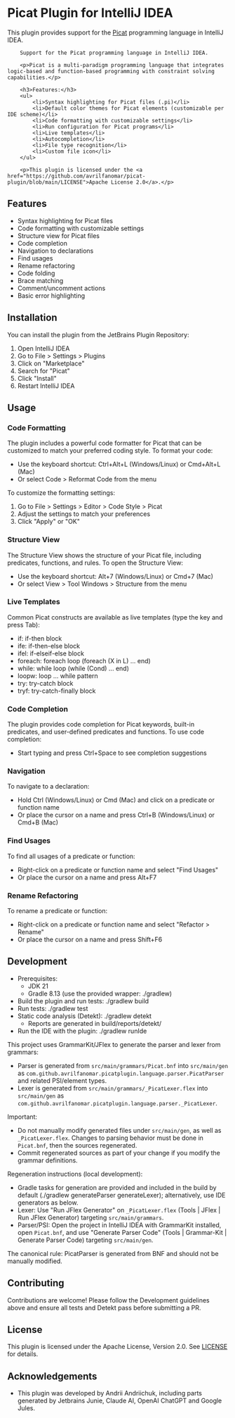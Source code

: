 # Picat Plugin for IntelliJ IDEA

This plugin provides support for the [Picat](http://picat-lang.org/) programming language in IntelliJ IDEA.
<!-- Plugin description -->

        Support for the Picat programming language in IntelliJ IDEA.

        <p>Picat is a multi-paradigm programming language that integrates logic-based and function-based programming with constraint solving capabilities.</p>

        <h3>Features:</h3>
        <ul>
            <li>Syntax highlighting for Picat files (.pi)</li>
            <li>Default color themes for Picat elements (customizable per IDE scheme)</li>
            <li>Code formatting with customizable settings</li>
            <li>Run configuration for Picat programs</li>
            <li>Live templates</li>
            <li>Autocompletion</li>
            <li>File type recognition</li>
            <li>Custom file icon</li>
        </ul>

        <p>This plugin is licensed under the <a href="https://github.com/avrilfanomar/picat-plugin/blob/main/LICENSE">Apache License 2.0</a>.</p>

<!-- Plugin description end -->

## Features

- Syntax highlighting for Picat files
- Code formatting with customizable settings
- Structure view for Picat files
- Code completion
- Navigation to declarations
- Find usages
- Rename refactoring
- Code folding
- Brace matching
- Comment/uncomment actions
- Basic error highlighting

## Installation

You can install the plugin from the JetBrains Plugin Repository:

1. Open IntelliJ IDEA
2. Go to File > Settings > Plugins
3. Click on "Marketplace"
4. Search for "Picat"
5. Click "Install"
6. Restart IntelliJ IDEA

## Usage

### Code Formatting

The plugin includes a powerful code formatter for Picat that can be customized to match your preferred coding style. To
format your code:

- Use the keyboard shortcut: Ctrl+Alt+L (Windows/Linux) or Cmd+Alt+L (Mac)
- Or select Code > Reformat Code from the menu

To customize the formatting settings:

1. Go to File > Settings > Editor > Code Style > Picat
2. Adjust the settings to match your preferences
3. Click "Apply" or "OK"

### Structure View

The Structure View shows the structure of your Picat file, including predicates, functions, and rules. To open the
Structure View:

- Use the keyboard shortcut: Alt+7 (Windows/Linux) or Cmd+7 (Mac)
- Or select View > Tool Windows > Structure from the menu

### Live Templates

Common Picat constructs are available as live templates (type the key and press Tab):

- if: if-then block
- ife: if-then-else block
- ifel: if-elseif-else block
- foreach: foreach loop (foreach (X in L) ... end)
- while: while loop (while (Cond) ... end)
- loopw: loop ... while pattern
- try: try-catch block
- tryf: try-catch-finally block

### Code Completion

The plugin provides code completion for Picat keywords, built-in predicates, and user-defined predicates and functions.
To use code completion:

- Start typing and press Ctrl+Space to see completion suggestions

### Navigation

To navigate to a declaration:

- Hold Ctrl (Windows/Linux) or Cmd (Mac) and click on a predicate or function name
- Or place the cursor on a name and press Ctrl+B (Windows/Linux) or Cmd+B (Mac)

### Find Usages

To find all usages of a predicate or function:

- Right-click on a predicate or function name and select "Find Usages"
- Or place the cursor on a name and press Alt+F7

### Rename Refactoring

To rename a predicate or function:

- Right-click on a predicate or function name and select "Refactor > Rename"
- Or place the cursor on a name and press Shift+F6

## Development

- Prerequisites:
    - JDK 21
    - Gradle 8.13 (use the provided wrapper: ./gradlew)
- Build the plugin and run tests: ./gradlew build
- Run tests: ./gradlew test
- Static code analysis (Detekt): ./gradlew detekt
    - Reports are generated in build/reports/detekt/
- Run the IDE with the plugin: ./gradlew runIde

This project uses GrammarKit/JFlex to generate the parser and lexer from grammars:

- Parser is generated from `src/main/grammars/Picat.bnf` into `src/main/gen` as
  `com.github.avrilfanomar.picatplugin.language.parser.PicatParser` and related PSI/element types.
- Lexer is generated from `src/main/grammars/_PicatLexer.flex` into `src/main/gen` as
  `com.github.avrilfanomar.picatplugin.language.parser._PicatLexer`.

Important:

- Do not manually modify generated files under `src/main/gen`, as well as `_PicatLexer.flex`. Changes to parsing
  behavior must be done in `Picat.bnf`, then the sources regenerated.
- Commit regenerated sources as part of your change if you modify the grammar definitions.

Regeneration instructions (local development):

- Gradle tasks for generation are provided and included in the build by default (./gradlew generateParser
  generateLexer); alternatively, use IDE generators as below.
- Lexer: Use "Run JFlex Generator" on `_PicatLexer.flex` (Tools | JFlex | Run JFlex Generator) targeting
  `src/main/grammars`.
- Parser/PSI: Open the project in IntelliJ IDEA with GrammarKit installed, open `Picat.bnf`, and use "Generate Parser
  Code" (Tools | Grammar-Kit | Generate Parser Code) targeting `src/main/gen`.

The canonical rule: PicatParser is generated from BNF and should not be manually modified.

## Contributing

Contributions are welcome! Please follow the Development guidelines above and ensure all tests and Detekt pass before
submitting a PR.

## License

This plugin is licensed under the Apache License, Version 2.0. See [LICENSE](LICENSE) for details.

## Acknowledgements

- This plugin was developed by Andrii Andriichuk, including parts generated by Jetbrains Junie, Claude AI, OpenAI
  ChatGPT and Google Jules.
